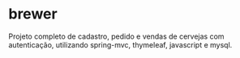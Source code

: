 # brewer
Projeto completo de cadastro, pedido e vendas de cervejas com autenticação, utilizando spring-mvc, thymeleaf, javascript e mysql.

